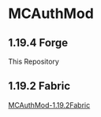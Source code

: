 # MCAuthMod
## 1.19.4 Forge
This Repository
## 1.19.2 Fabric
[MCAuthMod-1.19.2Fabric](https://github.com/nestaida4096/MCAuthMod-1.19.2Fabric)
